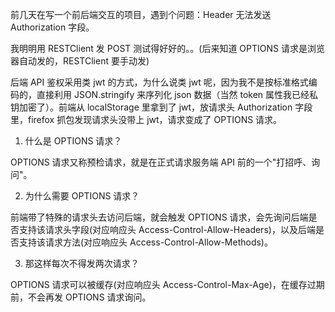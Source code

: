 前几天在写一个前后端交互的项目，遇到个问题：Header 无法发送 Authorization 字段。

我明明用 RESTClient 发 POST 测试得好好的。。(后来知道 OPTIONS 请求是浏览器自动发的，RESTClient 要手动发)

后端 API 鉴权采用类 jwt 的方式，为什么说类 jwt 呢，因为我不是按标准格式编码的，直接利用 JSON.stringify 来序列化 json 数据（当然 token 属性我已经私钥加密了）。前端从 localStorage 里拿到了 jwt，放请求头 Authorization 字段里，firefox 抓包发现请求头没带上 jwt，请求变成了 OPTIONS 请求。

1. 什么是 OPTIONS 请求？

OPTIONS 请求又称预检请求，就是在正式请求服务端 API 前的一个"打招呼、询问"。

2. 为什么需要 OPTIONS 请求？

前端带了特殊的请求头去访问后端，就会触发 OPTIONS 请求，会先询问后端是否支持该请求头字段(对应响应头 Access-Control-Allow-Headers)，以及后端是否支持该请求方法(对应响应头 Access-Control-Allow-Methods)。

3. 那这样每次不得发两次请求？

OPTIONS 请求可以被缓存(对应响应头 Access-Control-Max-Age)，在缓存过期前，不会再发 OPTIONS 请求询问。
